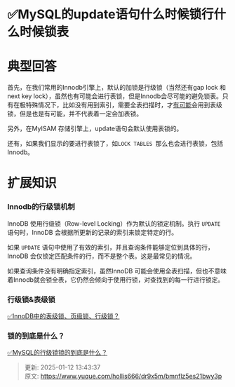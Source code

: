 # ✅MySQL的update语句什么时候锁行什么时候锁表

# 典型回答


首先，在我们常用的Innodb引擎上，默认的加锁是行级锁（当然还有gap lock 和 next key lock），虽然也有可能会进行表锁，但是Innodb会尽可能的避免锁表。只有在极特殊情况下，比如没有用到索引，需要全表扫描时，才<u>有可能</u>会用到表级锁，但是也是有可能，并不代表着一定会加表锁。



另外，在MyISAM 存储引擎上，update语句会默认使用表锁的。



还有，如果我们显示的要进行表锁了，如` LOCK TABLES  `那么也会进行表锁，包括Innodb。



# 扩展知识


### Innodb的行级锁机制


InnoDB 使用行级锁（Row-level Locking）作为默认的锁定机制。执行 `UPDATE` 语句时，InnoDB 会根据所更新的记录的索引来锁定特定的行。



如果 `UPDATE` 语句中使用了有效的索引，并且查询条件能够定位到具体的行，InnoDB 会仅锁定匹配条件的行，而不是整个表。这是最常见的情况。



如果查询条件没有明确指定索引，虽然InnoDB 可能会使用全表扫描，但也不意味着Innodb就会锁全表，它仍然会倾向于使用行锁，对查找到的每一行进行锁定。





### 行级锁&表级锁


[✅InnoDB中的表级锁、页级锁、行级锁？](https://www.yuque.com/hollis666/dr9x5m/vef33zs32vyylktv)





### 锁的到底是什么？


[✅MySQL的行级锁锁的到底是什么？](https://www.yuque.com/hollis666/dr9x5m/kfygzw)



> 更新: 2025-01-12 13:43:37  
> 原文: <https://www.yuque.com/hollis666/dr9x5m/bmnflz5es21bwy3p>
